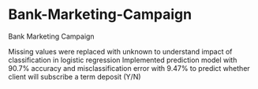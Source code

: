 # Bank-Marketing-Campaign
Bank Marketing Campaign

Missing values were replaced with unknown to understand impact of classification in logistic regression
Implemented prediction model with 90.7% accuracy and misclassification error with 9.47% to predict whether client will subscribe a term deposit (Y/N)
